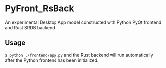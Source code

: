 # PyFront_RsBack
An experimental Desktop App model constructed with Python PyQt frontend and Rust SRDB backend.

## Usage
`$ python ./frontend/app.py` and the Rust backend will run automatically after the Python frontend has been initialized.